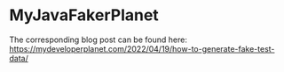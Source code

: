 # MyJavaFakerPlanet

The corresponding blog post can be found here: https://mydeveloperplanet.com/2022/04/19/how-to-generate-fake-test-data/
